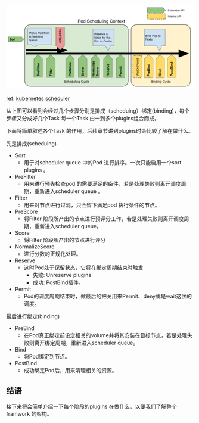 
![img](assets/Kubernetes-Scheduler-context.png)


ref: [kubernetes scheduler](https://kubernetes.io/docs/concepts/scheduling-eviction/scheduling-framework/)



从上图可以看到会经过几个步骤分别是排成（scheduing）绑定(binding)，每个步骤又分成好几个Task 每一个Task 由一到多个plugins组合而成。

下面将简单叙述各个Task 的作用，后续章节讲到plugins时会比较了解在做什么。

先是排成(scheduing)

- Sort
  - 用于对scheduler queue 中的Pod 进行排序。一次只能启用一个sort plugins 。
- PreFilter
  - 用来进行预先检查pod 的需要满足的条件，若是处理失败则离开调度周期，重新进入scheduler queue 。
- Filter
  - 用来对节点进行过滤，只会留下满足pod 执行条件的节点。
- PreScore
  - 将Filter 阶段所产出的节点进行预评分工作，若是处理失败则离开调度周期，重新进入scheduler queue。
- Score
  - 将Filter 阶段所产出的节点进行评分
- NormalizeScore
  - 进行分数的正规化处理。
- Reserve
  - 这时Pod处于保留状态，它将在绑定周期结束时触发
    - 失败: Unreserve plugins
    - 成功: PostBind插件。
- Permit
  - Pod的调度周期结束时，做最后的把关用来Permit、deny或是wait这次的调度。

最后进行绑定(binding)

- PreBind
  - 在Pod真正绑定前设定相关的volume并将其安装在目标节点，若是处理失败则离开绑定周期，重新进入scheduler queue。
- Bind
  - 将Pod绑定到节点。
- PostBind
  - 成功绑定Pod后，用来清理相关的资源。

## 结语

接下来将会简单介绍一下每个阶段的plugins 在做什么，以便我们了解整个framwork 的架构。
